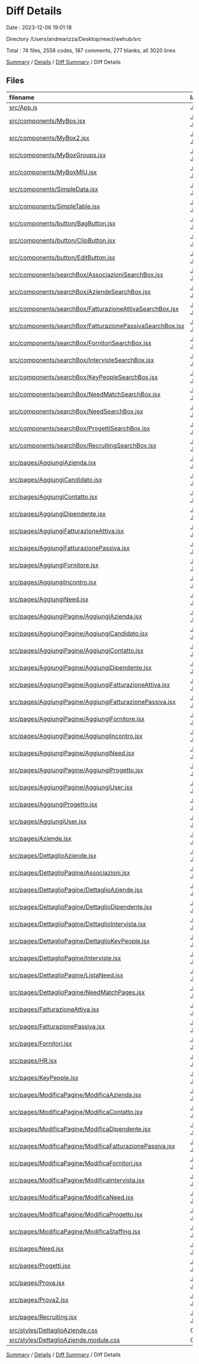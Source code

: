 # Diff Details

Date : 2023-12-06 19:01:18

Directory /Users/andrearizza/Desktop/react/wehub/src

Total : 74 files,  2556 codes, 187 comments, 277 blanks, all 3020 lines

[Summary](results.md) / [Details](details.md) / [Diff Summary](diff.md) / Diff Details

## Files
| filename | language | code | comment | blank | total |
| :--- | :--- | ---: | ---: | ---: | ---: |
| [src/App.js](/src/App.js) | JavaScript | 17 | 0 | -2 | 15 |
| [src/components/MyBox.jsx](/src/components/MyBox.jsx) | JavaScript JSX | 21 | 0 | -2 | 19 |
| [src/components/MyBox2.jsx](/src/components/MyBox2.jsx) | JavaScript JSX | 20 | 0 | 0 | 20 |
| [src/components/MyBoxGroups.jsx](/src/components/MyBoxGroups.jsx) | JavaScript JSX | 163 | 112 | 14 | 289 |
| [src/components/MyBoxMIU.jsx](/src/components/MyBoxMIU.jsx) | JavaScript JSX | 149 | 127 | 12 | 288 |
| [src/components/SimpleData.jsx](/src/components/SimpleData.jsx) | JavaScript JSX | 6 | 0 | 1 | 7 |
| [src/components/SimpleTable.jsx](/src/components/SimpleTable.jsx) | JavaScript JSX | 25 | 0 | 3 | 28 |
| [src/components/button/BagButton.jsx](/src/components/button/BagButton.jsx) | JavaScript JSX | 5 | 0 | 3 | 8 |
| [src/components/button/ClipButton.jsx](/src/components/button/ClipButton.jsx) | JavaScript JSX | 5 | 0 | 2 | 7 |
| [src/components/button/EditButton.jsx](/src/components/button/EditButton.jsx) | JavaScript JSX | 1 | 0 | -3 | -2 |
| [src/components/searchBox/AssociazioniSearchBox.jsx](/src/components/searchBox/AssociazioniSearchBox.jsx) | JavaScript JSX | 152 | 4 | 14 | 170 |
| [src/components/searchBox/AziendeSearchBox.jsx](/src/components/searchBox/AziendeSearchBox.jsx) | JavaScript JSX | 28 | 0 | 9 | 37 |
| [src/components/searchBox/FatturazioneAttivaSearchBox.jsx](/src/components/searchBox/FatturazioneAttivaSearchBox.jsx) | JavaScript JSX | 28 | 0 | 5 | 33 |
| [src/components/searchBox/FatturazionePassivaSearchBox.jsx](/src/components/searchBox/FatturazionePassivaSearchBox.jsx) | JavaScript JSX | 7 | 0 | 0 | 7 |
| [src/components/searchBox/FornitoriSearchBox.jsx](/src/components/searchBox/FornitoriSearchBox.jsx) | JavaScript JSX | 5 | 0 | 0 | 5 |
| [src/components/searchBox/IntervisteSearchBox.jsx](/src/components/searchBox/IntervisteSearchBox.jsx) | JavaScript JSX | 35 | 0 | 7 | 42 |
| [src/components/searchBox/KeyPeopleSearchBox.jsx](/src/components/searchBox/KeyPeopleSearchBox.jsx) | JavaScript JSX | 87 | -56 | 7 | 38 |
| [src/components/searchBox/NeedMatchSearchBox.jsx](/src/components/searchBox/NeedMatchSearchBox.jsx) | JavaScript JSX | 19 | 1 | 2 | 22 |
| [src/components/searchBox/NeedSearchBox.jsx](/src/components/searchBox/NeedSearchBox.jsx) | JavaScript JSX | 18 | 0 | 3 | 21 |
| [src/components/searchBox/ProgettiSearchBox.jsx](/src/components/searchBox/ProgettiSearchBox.jsx) | JavaScript JSX | 42 | 0 | 10 | 52 |
| [src/components/searchBox/RecruitingSearchBox.jsx](/src/components/searchBox/RecruitingSearchBox.jsx) | JavaScript JSX | 18 | 0 | 1 | 19 |
| [src/pages/AggiungiAzienda.jsx](/src/pages/AggiungiAzienda.jsx) | JavaScript JSX | -52 | 0 | -10 | -62 |
| [src/pages/AggiungiCandidato.jsx](/src/pages/AggiungiCandidato.jsx) | JavaScript JSX | -55 | 0 | -10 | -65 |
| [src/pages/AggiungiContatto.jsx](/src/pages/AggiungiContatto.jsx) | JavaScript JSX | -43 | 0 | -10 | -53 |
| [src/pages/AggiungiDipendente.jsx](/src/pages/AggiungiDipendente.jsx) | JavaScript JSX | -52 | -1 | -10 | -63 |
| [src/pages/AggiungiFatturazioneAttiva.jsx](/src/pages/AggiungiFatturazioneAttiva.jsx) | JavaScript JSX | -48 | 0 | -10 | -58 |
| [src/pages/AggiungiFatturazionePassiva.jsx](/src/pages/AggiungiFatturazionePassiva.jsx) | JavaScript JSX | -44 | 0 | -10 | -54 |
| [src/pages/AggiungiFornitore.jsx](/src/pages/AggiungiFornitore.jsx) | JavaScript JSX | -41 | 0 | -9 | -50 |
| [src/pages/AggiungiIncontro.jsx](/src/pages/AggiungiIncontro.jsx) | JavaScript JSX | -45 | 0 | -13 | -58 |
| [src/pages/AggiungiNeed.jsx](/src/pages/AggiungiNeed.jsx) | JavaScript JSX | -47 | 0 | -8 | -55 |
| [src/pages/AggiungiPagine/AggiungiAzienda.jsx](/src/pages/AggiungiPagine/AggiungiAzienda.jsx) | JavaScript JSX | 81 | 0 | 18 | 99 |
| [src/pages/AggiungiPagine/AggiungiCandidato.jsx](/src/pages/AggiungiPagine/AggiungiCandidato.jsx) | JavaScript JSX | 104 | 0 | 27 | 131 |
| [src/pages/AggiungiPagine/AggiungiContatto.jsx](/src/pages/AggiungiPagine/AggiungiContatto.jsx) | JavaScript JSX | 73 | 0 | 16 | 89 |
| [src/pages/AggiungiPagine/AggiungiDipendente.jsx](/src/pages/AggiungiPagine/AggiungiDipendente.jsx) | JavaScript JSX | 74 | 0 | 13 | 87 |
| [src/pages/AggiungiPagine/AggiungiFatturazioneAttiva.jsx](/src/pages/AggiungiPagine/AggiungiFatturazioneAttiva.jsx) | JavaScript JSX | 60 | 0 | 12 | 72 |
| [src/pages/AggiungiPagine/AggiungiFatturazionePassiva.jsx](/src/pages/AggiungiPagine/AggiungiFatturazionePassiva.jsx) | JavaScript JSX | 64 | 0 | 16 | 80 |
| [src/pages/AggiungiPagine/AggiungiFornitore.jsx](/src/pages/AggiungiPagine/AggiungiFornitore.jsx) | JavaScript JSX | 34 | 0 | 14 | 48 |
| [src/pages/AggiungiPagine/AggiungiIncontro.jsx](/src/pages/AggiungiPagine/AggiungiIncontro.jsx) | JavaScript JSX | 79 | 0 | 19 | 98 |
| [src/pages/AggiungiPagine/AggiungiNeed.jsx](/src/pages/AggiungiPagine/AggiungiNeed.jsx) | JavaScript JSX | 80 | 0 | 16 | 96 |
| [src/pages/AggiungiPagine/AggiungiProgetto.jsx](/src/pages/AggiungiPagine/AggiungiProgetto.jsx) | JavaScript JSX | 66 | 0 | 15 | 81 |
| [src/pages/AggiungiPagine/AggiungiUser.jsx](/src/pages/AggiungiPagine/AggiungiUser.jsx) | JavaScript JSX | 37 | 0 | 8 | 45 |
| [src/pages/AggiungiProgetto.jsx](/src/pages/AggiungiProgetto.jsx) | JavaScript JSX | -45 | 0 | -8 | -53 |
| [src/pages/AggiungiUser.jsx](/src/pages/AggiungiUser.jsx) | JavaScript JSX | -37 | 0 | -8 | -45 |
| [src/pages/Aziende.jsx](/src/pages/Aziende.jsx) | JavaScript JSX | 8 | -14 | -1 | -7 |
| [src/pages/DettaglioAziende.jsx](/src/pages/DettaglioAziende.jsx) | JavaScript JSX | -189 | -7 | -32 | -228 |
| [src/pages/DettaglioPagine/Associazioni.jsx](/src/pages/DettaglioPagine/Associazioni.jsx) | JavaScript JSX | 142 | 0 | 20 | 162 |
| [src/pages/DettaglioPagine/DettaglioAziende.jsx](/src/pages/DettaglioPagine/DettaglioAziende.jsx) | JavaScript JSX | 272 | 1 | 32 | 305 |
| [src/pages/DettaglioPagine/DettaglioDipendente.jsx](/src/pages/DettaglioPagine/DettaglioDipendente.jsx) | JavaScript JSX | 113 | 0 | 15 | 128 |
| [src/pages/DettaglioPagine/DettaglioIntervista.jsx](/src/pages/DettaglioPagine/DettaglioIntervista.jsx) | JavaScript JSX | 116 | 0 | 22 | 138 |
| [src/pages/DettaglioPagine/DettaglioKeyPeople.jsx](/src/pages/DettaglioPagine/DettaglioKeyPeople.jsx) | JavaScript JSX | 72 | 1 | -3 | 70 |
| [src/pages/DettaglioPagine/Interviste.jsx](/src/pages/DettaglioPagine/Interviste.jsx) | JavaScript JSX | 35 | 5 | -8 | 32 |
| [src/pages/DettaglioPagine/ListaNeed.jsx](/src/pages/DettaglioPagine/ListaNeed.jsx) | JavaScript JSX | 0 | -1 | -4 | -5 |
| [src/pages/DettaglioPagine/NeedMatchPages.jsx](/src/pages/DettaglioPagine/NeedMatchPages.jsx) | JavaScript JSX | 18 | 0 | -15 | 3 |
| [src/pages/FatturazioneAttiva.jsx](/src/pages/FatturazioneAttiva.jsx) | JavaScript JSX | 0 | -5 | -4 | -9 |
| [src/pages/FatturazionePassiva.jsx](/src/pages/FatturazionePassiva.jsx) | JavaScript JSX | 20 | -6 | -4 | 10 |
| [src/pages/Fornitori.jsx](/src/pages/Fornitori.jsx) | JavaScript JSX | 10 | -2 | 1 | 9 |
| [src/pages/HR.jsx](/src/pages/HR.jsx) | JavaScript JSX | 58 | -2 | 1 | 57 |
| [src/pages/KeyPeople.jsx](/src/pages/KeyPeople.jsx) | JavaScript JSX | 15 | 1 | 0 | 16 |
| [src/pages/ModificaPagine/ModificaAzienda.jsx](/src/pages/ModificaPagine/ModificaAzienda.jsx) | JavaScript JSX | 53 | 0 | 6 | 59 |
| [src/pages/ModificaPagine/ModificaContatto.jsx](/src/pages/ModificaPagine/ModificaContatto.jsx) | JavaScript JSX | 43 | 0 | 7 | 50 |
| [src/pages/ModificaPagine/ModificaDipendente.jsx](/src/pages/ModificaPagine/ModificaDipendente.jsx) | JavaScript JSX | 112 | 0 | 12 | 124 |
| [src/pages/ModificaPagine/ModificaFatturazionePassiva.jsx](/src/pages/ModificaPagine/ModificaFatturazionePassiva.jsx) | JavaScript JSX | 69 | 2 | 14 | 85 |
| [src/pages/ModificaPagine/ModificaFornitori.jsx](/src/pages/ModificaPagine/ModificaFornitori.jsx) | JavaScript JSX | 42 | 0 | 9 | 51 |
| [src/pages/ModificaPagine/ModificaIntervista.jsx](/src/pages/ModificaPagine/ModificaIntervista.jsx) | JavaScript JSX | 116 | 0 | 22 | 138 |
| [src/pages/ModificaPagine/ModificaNeed.jsx](/src/pages/ModificaPagine/ModificaNeed.jsx) | JavaScript JSX | 36 | 0 | 3 | 39 |
| [src/pages/ModificaPagine/ModificaProgetto.jsx](/src/pages/ModificaPagine/ModificaProgetto.jsx) | JavaScript JSX | 97 | 0 | 14 | 111 |
| [src/pages/ModificaPagine/ModificaStaffing.jsx](/src/pages/ModificaPagine/ModificaStaffing.jsx) | JavaScript JSX | 132 | 0 | 28 | 160 |
| [src/pages/Need.jsx](/src/pages/Need.jsx) | JavaScript JSX | 10 | 11 | 0 | 21 |
| [src/pages/Progetti.jsx](/src/pages/Progetti.jsx) | JavaScript JSX | 11 | 0 | -1 | 10 |
| [src/pages/Prova.jsx](/src/pages/Prova.jsx) | JavaScript JSX | 19 | 1 | -20 | 0 |
| [src/pages/Prova2.jsx](/src/pages/Prova2.jsx) | JavaScript JSX | 29 | 3 | 2 | 34 |
| [src/pages/Recruiting.jsx](/src/pages/Recruiting.jsx) | JavaScript JSX | -7 | 10 | 1 | 4 |
| [src/styles/DettaglioAziende.css](/src/styles/DettaglioAziende.css) | CSS | 0 | 0 | 2 | 2 |
| [src/styles/DettaglioAziende.module.css](/src/styles/DettaglioAziende.module.css) | CSS | 10 | 2 | 4 | 16 |

[Summary](results.md) / [Details](details.md) / [Diff Summary](diff.md) / Diff Details